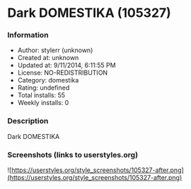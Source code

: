 # Dark DOMESTIKA (105327)

### Information
- Author: stylerr (unknown)
- Created at: unknown
- Updated at: 9/11/2014, 6:11:55 PM
- License: NO-REDISTRIBUTION
- Category: domestika
- Rating: undefined
- Total installs: 55
- Weekly installs: 0


### Description
Dark DOMESTIKA


### Screenshots (links to userstyles.org)
![https://userstyles.org/style_screenshots/105327-after.png](https://userstyles.org/style_screenshots/105327-after.png)


